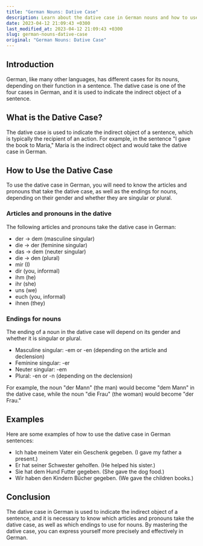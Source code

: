 ```yaml
---
title: "German Nouns: Dative Case"
description: Learn about the dative case in German nouns and how to use it properly in your sentences.
date: 2023-04-12 21:09:43 +0300
last_modified_at: 2023-04-12 21:09:43 +0300
slug: german-nouns-dative-case
original: "German Nouns: Dative Case"
---
```

## Introduction

German, like many other languages, has different cases for its nouns, depending on their function in a sentence. The dative case is one of the four cases in German, and it is used to indicate the indirect object of a sentence.

## What is the Dative Case?

The dative case is used to indicate the indirect object of a sentence, which is typically the recipient of an action. For example, in the sentence "I gave the book to Maria," Maria is the indirect object and would take the dative case in German.

## How to Use the Dative Case

To use the dative case in German, you will need to know the articles and pronouns that take the dative case, as well as the endings for nouns, depending on their gender and whether they are singular or plural.

### Articles and pronouns in the dative

The following articles and pronouns take the dative case in German:

* der -> dem (masculine singular)
* die -> der (feminine singular)
* das -> dem (neuter singular)
* die -> den (plural)
* mir (I)
* dir (you, informal)
* ihm (he)
* ihr (she)
* uns (we)
* euch (you, informal)
* ihnen (they)

### Endings for nouns

The ending of a noun in the dative case will depend on its gender and whether it is singular or plural.

* Masculine singular: -em or -en (depending on the article and declension)
* Feminine singular: -er
* Neuter singular: -em
* Plural: -en or -n (depending on the declension)

For example, the noun "der Mann" (the man) would become "dem Mann" in the dative case, while the noun "die Frau" (the woman) would become "der Frau."

## Examples

Here are some examples of how to use the dative case in German sentences:

* Ich habe meinem Vater ein Geschenk gegeben. (I gave my father a present.)
* Er hat seiner Schwester geholfen. (He helped his sister.)
* Sie hat dem Hund Futter gegeben. (She gave the dog food.)
* Wir haben den Kindern Bücher gegeben. (We gave the children books.)

## Conclusion

The dative case in German is used to indicate the indirect object of a sentence, and it is necessary to know which articles and pronouns take the dative case, as well as which endings to use for nouns. By mastering the dative case, you can express yourself more precisely and effectively in German.